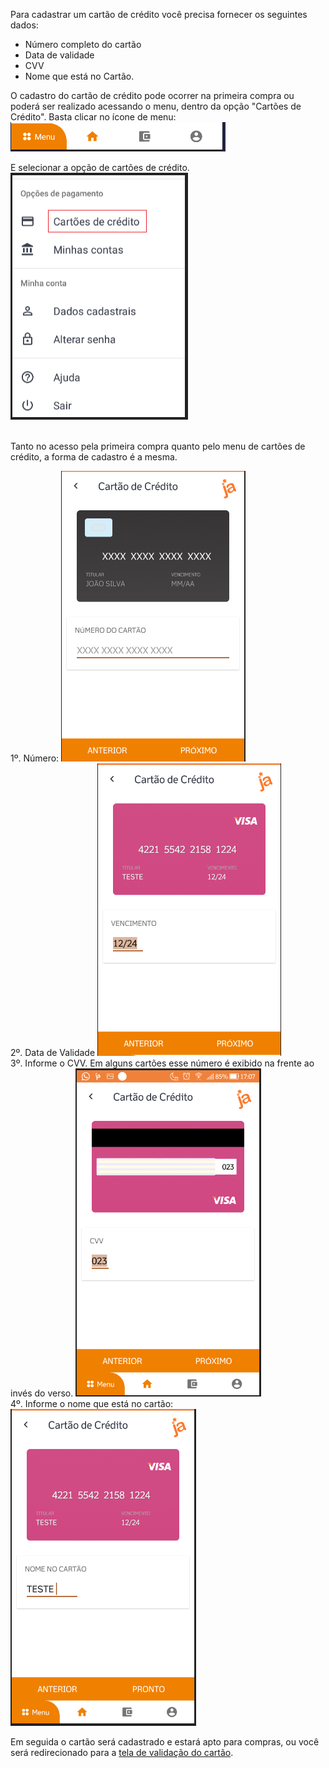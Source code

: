 Para cadastrar um cartão de crédito você precisa fornecer os seguintes dados:

- Número completo do cartão
- Data de validade
- CVV
- Nome que está no Cartão.

O cadastro do cartão de crédito pode ocorrer na primeira compra ou poderá ser realizado acessando o menu, dentro da opção "Cartões de Crédito". 
Basta clicar no ícone de menu:
![image.png](/.attachments/image-34a5f79d-85cd-4d68-8ab9-6a51357c7838.png)

E selecionar a opção de cartões de crédito.
![image.png](/.attachments/image-37617592-a460-4c2a-926b-50876a4b5d5b.png)<br><br>


Tanto no acesso pela primeira compra quanto pelo menu de cartões de crédito, a forma de cadastro é a mesma.

1º. Número:
![image.png](/.attachments/image-2b7a570c-5008-4ce7-a1bb-878fed4cd0f7.png)<br>
2º. Data de Validade
![image.png](/.attachments/image-7c450ced-586c-4ddf-8e17-245c9c43993d.png)<br>
3º. Informe o CVV. Em alguns cartões esse número é exibido na frente ao invés do verso.
![image.png](/.attachments/image-dd9d2244-d2ec-4198-8610-3fdcb07c97fe.png)<br>
4º. Informe o nome que está no cartão:
![image.png](/.attachments/image-ecfb8642-0f35-4a41-9440-601c601fe9d8.png)

Em seguida o cartão será cadastrado e estará apto para compras, ou você será redirecionado para a [tela de validação do cartão](/ABT-%2D-app-Android/4.-Cadastrando-um-cartão-de-Crédito/4.1.-Validando-o-cartão-de-crédito-%2D-Ping-Value).